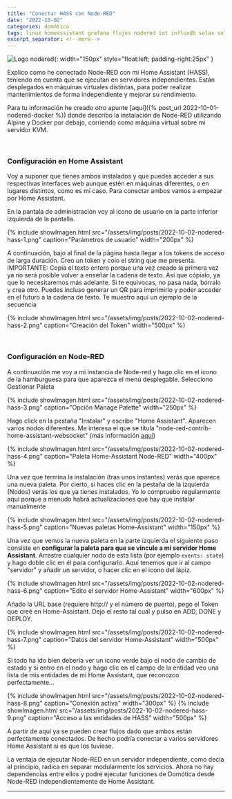```yaml
---
title: "Conectar HASS con Node-RED"
date: "2022-10-02"
categories: domótica
tags: linux homeassistant grafana flujos nodered iot influxdb solax solaxcloud docker
excerpt_separator: <!--more-->
---
```


![Logo nodered](/assets/img/posts/logo-nodered-hass.svg){: width="150px" style="float:left; padding-right:25px" } 

Explico como he conectado Node-RED con mi Home Assistant (HASS), teniendo en cuenta que se ejecutan en servidores independientes. Están desplegados en máquinas virtuales distintas, para poder realizar mantenimientos de forma independiente y mejorar su rendimiento. 

Para tu información he creado otro apunte [aquí]({% post_url 2022-10-01-nodered-docker %}) donde describo la instalación de Node-RED utilizando Alpine y Docker por debajo, corriendo como máquina virtual sobre mi servidor KVM.

<br clear="left"/>
<!--more-->

### Configuración en Home Assistant

Voy a suponer que tienes ambos instalados y que puedes acceder a sus respectivas interfaces web aunque estén en máquinas diferentes, o en lugares distintos, como es mi caso. Para conectar ambos vamos a empezar por Home Assistant. 

En la pantala de administración voy al icono de usuario en la parte inferior izquierda de la pantalla.

{% include showImagen.html 
      src="/assets/img/posts/2022-10-02-nodered-hass-1.png" 
      caption="Parámetros de usuario" 
      width="200px"
      %}

A continuación, bajo al final de la página hasta llegar a los tokens de acceso de larga duración. Creo un token y coio el string que me presenta. IMPORTANTE: Copia el texto entero porque una vez creado la primera vez ya no será posible volver a enseñar la cadena de texto. Así que cópialo, ya que lo necesitaremos más adelante. Si te equivocas, no pasa nada, bórralo y crea otro. Puedes incluso generar un QR para imprimirlo y poder acceder en el futuro a la cadena de texto. Te muestro aquí un ejemplo de la secuencia

{% include showImagen.html 
      src="/assets/img/posts/2022-10-02-nodered-hass-2.png" 
      caption="Creación del Token" 
      width="500px"
      %}


<br/>


### Configuración en Node-RED

A continuación me voy a mi instancia de Node-red y hago clic en el icono de la hamburguesa para que aparezca el menú desplegable. Selecciono Gestionar Paleta


{% include showImagen.html 
      src="/assets/img/posts/2022-10-02-nodered-hass-3.png" 
      caption="Opción Manage Palette" 
      width="250px"
      %}

Hago click en la pestaña "Instalar" y escribe "Home Assistant". Aparecen varios nodos diferentes. Me interesa el que se titula "node-red-contrib-home-assistant-websocket" (más información [aquí](https://flows.nodered.org/node/node-red-contrib-home-assistant-websocket))

{% include showImagen.html 
      src="/assets/img/posts/2022-10-02-nodered-hass-4.png" 
      caption="Paleta Home-Assistant Node-RED" 
      width="400px"
      %}

Una vez que termina la instalación (tras unos instantes) verás que aparece una nueva paleta. Por cierto, si haces clic en la pestaña de la izquierda (Nodos) verás los que ya tienes instalados. Yo lo compruebo regularmente aquí porque a menudo habrá actualizaciones que hay que instalar manualmente

{% include showImagen.html 
      src="/assets/img/posts/2022-10-02-nodered-hass-5.png" 
      caption="Nuevas paletas Home-Assistant" 
      width="150px"
      %}


Una vez que vemos la nueva paleta en la parte izquierda el siguiente paso consiste en **configurar la paleta para que se vincule a mi servidor Home Assistant**. Arrastre cualquier nodo de esta lista (por ejemplo `events: state`) y hago doble clic en él para configurarlo. Aquí tenemos que ir al campo "servidor" y añadir un servidor, o hacer clic en el icono del lápiz.

{% include showImagen.html 
      src="/assets/img/posts/2022-10-02-nodered-hass-6.png" 
      caption="Edito el servidor Home-Assistant" 
      width="600px"
      %}


Añado la URL base (requiere http:// y el número de puerto), pego el Token que creé en Home-Assistant. Dejo el resto tal cual y pulso en ADD, DONE y DEPLOY. 


{% include showImagen.html 
      src="/assets/img/posts/2022-10-02-nodered-hass-7.png" 
      caption="Datos del servidor Home-Assistant" 
      width="500px"
      %}


Si todo ha ido bien debería ver un icono verde bajo el nodo de cambio de estado y si entro en el nodo y hago clic en el campo de la entidad veo una lista de mis entidades de mi Home Assistant, que reconozco perfectamente... 

{% include showImagen.html 
      src="/assets/img/posts/2022-10-02-nodered-hass-8.png" 
      caption="Conexión activa" 
      width="300px"
      %}
{% include showImagen.html 
      src="/assets/img/posts/2022-10-02-nodered-hass-9.png" 
      caption="Acceso a las entidades de HASS" 
      width="500px"
      %}

A partir de aquí ya se pueden crear flujos dado que ambos están perfectamente conectados. De hecho podría conectar a varios servidores Home Assistant si es que los tuviese. 

La ventaja de ejecutar Node-RED en un servidor independiente, como decía al principio, radica en separar modularmente los servicios. Ahora no hay dependencias entre ellos y podré ejecutar funciones de Domótica desde Node-RED independientemente de Home Assistant.


---
